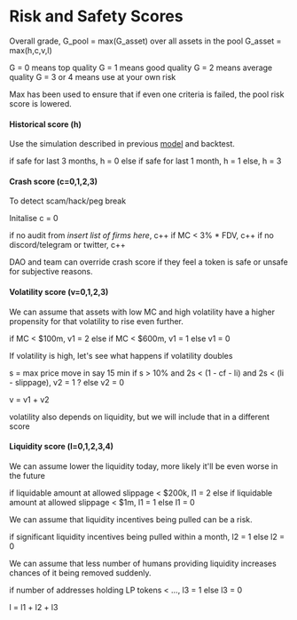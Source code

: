 # Risk and Safety Scores 


Overall grade, G_pool = max(G_asset) over all assets in the pool
G_asset = max(h,c,v,l)

G = 0 means top quality
G = 1 means good quality
G = 2 means average quality
G = 3 or 4 means use at your own risk

Max has been used to ensure that if even one criteria is failed, the pool risk score is lowered.

#### Historical score (h)

Use the simulation described in previous [model](https://medium.com/rari-capital/fuse-rari-safety-scores-d8778b46c4aa) and backtest.

if safe for last 3 months, h = 0
else if safe for last 1 month, h = 1
else, h = 3

#### Crash score (c=0,1,2,3)

To detect scam/hack/peg break

Initalise c = 0

if no audit from *insert list of firms here*, c++
if MC < 3% * FDV, c++
if no discord/telegram or twitter, c++

DAO and team can override crash score if they feel a token is safe or unsafe for subjective reasons.

#### Volatility score (v=0,1,2,3)

We can assume that assets with low MC and high volatility have a higher propensity for that volatility to rise even further.

if MC < $100m, v1 = 2
else if MC < $600m, v1 = 1
else v1 = 0

If volatility is high, let's see what happens if volatility doubles

s = max price move in say 15 min
if s > 10% and 2s < (1 - cf - li) and 2s < (li - slippage), v2 = 1 ?
else v2 = 0

v = v1 + v2

volatility also depends on liquidity, but we will include that in a different score

#### Liquidity score (l=0,1,2,3,4)

We can assume lower the liquidity today, more likely it'll be even worse in the future

if liquidable amount at allowed slippage < $200k, l1 = 2
else if liquidable amount at allowed slippage < $1m, l1 = 1
else l1 = 0

We can assume that liquidity incentives being pulled can be a risk.

if significant liquidity incentives being pulled within a month, l2 = 1
else l2 = 0

We can assume that less number of humans providing liquidity increases chances of it being removed suddenly.

if number of addresses holding LP tokens < ...,  l3 = 1
else l3 = 0

l = l1 + l2 + l3


